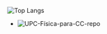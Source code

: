 ![Top Langs](https://github-readme-stats.vercel.app/api/top-langs/?username=ziajoriii7-ggg&theme=buefy)
- ![UPC-Física-para-CC-repo](https://dub.sh/UPC-Física-para-CC)
